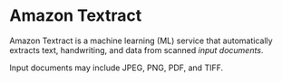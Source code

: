 # Amazon Textract

Amazon Textract is a machine learning (ML) service that automatically extracts text, handwriting, and data from scanned _input documents_.

Input documents may include JPEG, PNG, PDF, and TIFF.
